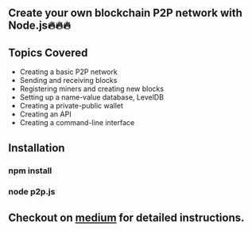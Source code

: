 ## Create your own blockchain P2P network with Node.js🔥🔥🔥

## Topics Covered
  * Creating a basic P2P network
  * Sending and receiving blocks
  * Registering miners and creating new blocks
  * Setting up a name-value database, LevelDB
  * Creating a private-public wallet
  * Creating an API
  * Creating a command-line interface

## Installation
### npm install
### node p2p.js

## Checkout on [medium](https://abhishek-chauhan.medium.com/e65dfc40479e) for detailed instructions.
